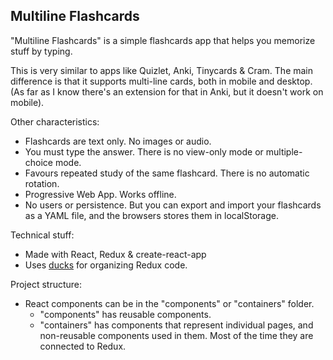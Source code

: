 ## Multiline Flashcards

"Multiline Flashcards" is a simple flashcards app that helps you memorize stuff by typing.

This is very similar to apps like Quizlet, Anki, Tinycards & Cram. The main difference
is that it supports multi-line cards, both in mobile and desktop. (As far as I know there's
an extension for that in Anki, but it doesn't work on mobile).

Other characteristics:
- Flashcards are text only. No images or audio.
- You must type the answer. There is no view-only mode or multiple-choice mode.
- Favours repeated study of the same flashcard. There is no automatic rotation.
- Progressive Web App. Works offline.
- No users or persistence. But you can export and import your flashcards as a YAML file, and the browsers
  stores them in localStorage.

Technical stuff:
- Made with React, Redux & create-react-app
- Uses [ducks](https://github.com/erikras/ducks-modular-redux) for organizing Redux code.

Project structure:
- React components can be in the "components" or "containers" folder.
  - "components" has reusable components.
  - "containers" has components that represent individual pages, and non-reusable components used in them. Most of the time they are connected to Redux.
